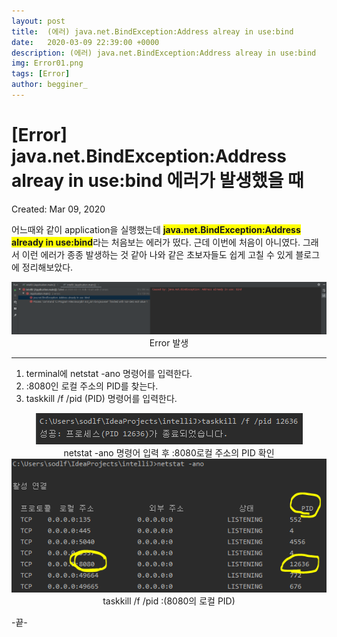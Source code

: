 ```yaml
---
layout: post
title:  (에러) java.net.BindException:Address alreay in use:bind
date:   2020-03-09 22:39:00 +0000
description: (에러) java.net.BindException:Address alreay in use:bind
img: Error01.png
tags: [Error]
author: begginer_
---
```



# [Error] java.net.BindException:Address alreay in use:bind 에러가 발생했을 때

Created: Mar 09, 2020

 어느때와 같이 application을 실행했는데 <span style="background-color:yellow; font-weight:bold;">java.net.BindException:Address already in use:bind</span>라는 처음보는 에러가 떴다. 근데 이번에 처음이 아니였다. 그래서 이런 에러가 종종 발생하는 것 같아 나와 같은 초보자들도 쉽게 고칠 수 있게 블로그에 정리해보았다.

<center><img src = "/assets/img/Error/01.png"></center>

<center>Error 발생</center>



---

1. terminal에 netstat -ano 명령어를 입력한다.
2. :8080인 로컬 주소의 PID를 찾는다.
3. taskkill /f /pid (PID) 명령어를 입력한다.


<center><img src = "/assets/img/Error/02.png"></center>


<center>netstat -ano 명령어 입력 후 :8080로컬 주소의 PID 확인</center>



<center><img src = "/assets/img/Error/03.png"></center>


<center>taskkill /f /pid :(8080의 로컬 PID)</center>



-끝-